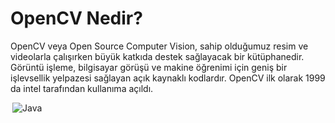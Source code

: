 # OpenCV Nedir?
OpenCV veya Open Source Computer Vision, sahip olduğumuz resim ve videolarla çalışırken büyük katkıda destek sağlayacak bir kütüphanedir. Görüntü işleme, bilgisayar görüşü ve makine öğrenimi için geniş bir işlevsellik yelpazesi sağlayan açık kaynaklı kodlardır. OpenCV ilk olarak 1999 da intel tarafından kullanıma açıldı.

<div style="display: flex;">
  <img src="https://cdn-static.tibame.com/course/545/brief/771c275d-6c24-43c8-83e4-644f8341646e_1_Y1S4hciQTfrB3xJuk2remA%E5%B7%B2%E5%8E%BB%E5%BA%95.png" title="Java" align="right" />
  <div style="text-align: left;">
    
  </div>
</div>
<div class="ab ca ms mt mu mv" role="separator"><span class="mw bx bl mx my mz"></span><span class="mw bx bl mx my mz"></span><span class="mw bx bl mx my"></span></div>

